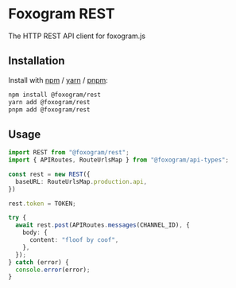 # Foxogram REST

The HTTP REST API client for foxogram.js

## Installation

Install with [npm](https://www.npmjs.com/) / [yarn](https://yarnpkg.com) / [pnpm](https://pnpm.js.org/):

```sh
npm install @foxogram/rest
yarn add @foxogram/rest
pnpm add @foxogram/rest
```

## Usage

```ts
import REST from "@foxogram/rest";
import { APIRoutes, RouteUrlsMap } from "@foxogram/api-types";

const rest = new REST({
  baseURL: RouteUrlsMap.production.api,
})

rest.token = TOKEN;

try {
  await rest.post(APIRoutes.messages(CHANNEL_ID), {
    body: {
      content: "floof by coof",
    },
  });
} catch (error) {
  console.error(error);
}
```
